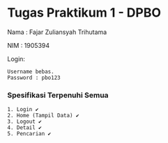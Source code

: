 # Tugas Praktikum 1 - DPBO

Nama : Fajar Zuliansyah Trihutama

NIM  : 1905394 

Login:
```
Username bebas.
Password : pbo123
```

### Spesifikasi Terpenuhi Semua
```
1. Login ✔
2. Home (Tampil Data) ✔    
3. Logout ✔ 
4. Detail ✔         
5. Pencarian ✔
```

